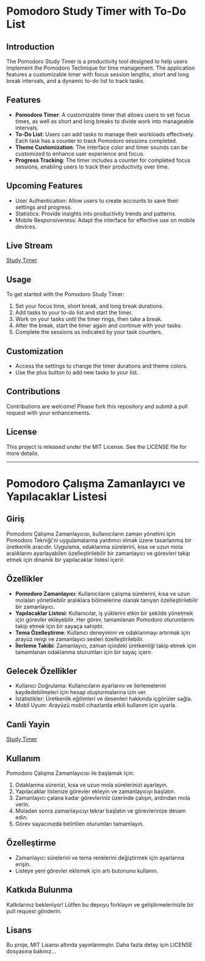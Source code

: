 # Pomodoro Study Timer with To-Do List

## Introduction
The Pomodoro Study Timer is a productivity tool designed to help users implement the Pomodoro Technique for time management. The application features a customizable timer with focus session lengths, short and long break intervals, and a dynamic to-do list to track tasks.

## Features
- **Pomodoro Timer**: A customizable timer that allows users to set focus times, as well as short and long breaks to divide work into manageable intervals.
- **To-Do List**: Users can add tasks to manage their workloads effectively. Each task has a counter to track Pomodoro sessions completed.
- **Theme Customization**: The interface color and timer sounds can be customized to enhance user experience and focus.
- **Progress Tracking**: The timer includes a counter for completed focus sessions, enabling users to track their productivity over time.

## Upcoming Features
- User Authentication: Allow users to create accounts to save their settings and progress.
- Statistics: Provide insights into productivity trends and patterns.
- Mobile Responsiveness: Adapt the interface for effective use on mobile devices.

## Live Stream
[Study Timer](https://studytimerr.netlify.app/)

## Usage
To get started with the Pomodoro Study Timer:
1. Set your focus time, short break, and long break durations.
2. Add tasks to your to-do list and start the timer.
3. Work on your tasks until the timer rings, then take a break.
4. After the break, start the timer again and continue with your tasks.
5. Complete the sessions as indicated by your task counters.

## Customization
- Access the settings to change the timer durations and theme colors.
- Use the plus button to add new tasks to your list.

## Contributions
Contributions are welcome! Please fork this repository and submit a pull request with your enhancements.

## License
This project is released under the MIT License. See the LICENSE file for more details.

---

# Pomodoro Çalışma Zamanlayıcı ve Yapılacaklar Listesi

## Giriş
Pomodoro Çalışma Zamanlayıcısı, kullanıcıların zaman yönetimi için Pomodoro Tekniği'ni uygulamalarına yardımcı olmak üzere tasarlanmış bir üretkenlik aracıdır. Uygulama, odaklanma sürelerini, kısa ve uzun mola aralıklarını ayarlayabilen özelleştirilebilir bir zamanlayıcı ve görevleri takip etmek için dinamik bir yapılacaklar listesi içerir.

## Özellikler
- **Pomodoro Zamanlayıcı**: Kullanıcıların çalışma sürelerini, kısa ve uzun molaları yönetilebilir aralıklara bölmelerine olanak tanıyan özelleştirilebilir bir zamanlayıcı.
- **Yapılacaklar Listesi**: Kullanıcılar, iş yüklerini etkin bir şekilde yönetmek için görevler ekleyebilir. Her görev, tamamlanan Pomodoro oturumlarını takip etmek için bir sayaça sahiptir.
- **Tema Özelleştirme**: Kullanıcı deneyimini ve odaklanmayı artırmak için arayüz rengi ve zamanlayıcı sesleri özelleştirilebilir.
- **İlerleme Takibi**: Zamanlayıcı, zaman içindeki üretkenliği takip etmek için tamamlanan odaklanma oturumları için bir sayaç içerir.

## Gelecek Özellikler
- Kullanıcı Doğrulama: Kullanıcıların ayarlarını ve ilerlemelerini kaydedebilmeleri için hesap oluşturmalarına izin ver.
- İstatistikler: Üretkenlik eğilimleri ve desenleri hakkında içgörüler sağla.
- Mobil Uyum: Arayüzü mobil cihazlarda etkili kullanım için uyarla.

## Canli Yayin
[Study Timer](https://studytimerr.netlify.app/)

## Kullanım
Pomodoro Çalışma Zamanlayıcısı ile başlamak için:
1. Odaklanma sürenizi, kısa ve uzun mola sürelerinizi ayarlayın.
2. Yapılacaklar listenize görevler ekleyin ve zamanlayıcıyı başlatın.
3. Zamanlayıcı çalana kadar görevleriniz üzerinde çalışın, ardından mola verin.
4. Moladan sonra zamanlayıcıyı tekrar başlatın ve görevlerinize devam edin.
5. Görev sayacınızda belirtilen oturumları tamamlayın.

## Özelleştirme
- Zamanlayıcı sürelerini ve tema renklerini değiştirmek için ayarlarına erişin.
- Listeye yeni görevler eklemek için artı butonunu kullanın.

## Katkıda Bulunma
Katkılarınız bekleniyor! Lütfen bu depoyu forklayın ve geliştirmelerinizle bir pull request gönderin.

## Lisans
Bu proje, MIT Lisansı altında yayınlanmıştır. Daha fazla detay için LICENSE dosyasına bakınız...
